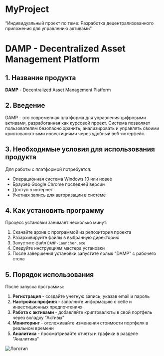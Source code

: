 # MyProject
“Индивидуальный проект по теме: Разработка децентрализованного приложения для управлению активами"

# DAMP - Decentralized Asset Management Platform

## 1. Название продукта
**DAMP** - Decentralized Asset Management Platform

## 2. Введение
DAMP - это современная платформа для управления цифровыми активами, разработанная как курсовой проект. Система позволяет пользователям безопасно хранить, анализировать и управлять своими криптовалютными инвестициями через удобный веб-интерфейс.

## 3. Необходимые условия для использования продукта
Для работы с платформой потребуется:
- Операционная система Windows 10 или новее
- Браузер Google Chrome последней версии
- Доступ в интернет
- Учетная запись для авторизации в системе

## 4. Как установить программу
Процесс установки занимает несколько минут:

1. Скачайте архив с программой из репозитория проекта
2. Разархивируйте файлы в выбранную директорию
3. Запустите файл `DAMP-Launcher.exe`
4. Следуйте инструкциям мастера установки
5. После завершения установки запустите ярлык "DAMP" с рабочего стола

## 5. Порядок использования
После запуска программы:

1. **Регистрация** - создайте учетную запись, указав email и пароль
2. **Настройка профиля** - заполните информацию о себе и инвестиционных предпочтениях
3. **Работа с активами** - добавляйте криптовалюты в свой портфель через вкладку "Активы"
4. **Мониторинг** - отслеживайте изменения стоимости портфеля в реальном времени
5. **Аналитика** - просматривайте отчеты и графики в разделе "Аналитика"

![Логотип](https://github.com/mishanya1310/-GitHub/blob/main/free-icon-html-11987423.png "Логотип GitHub")

##
